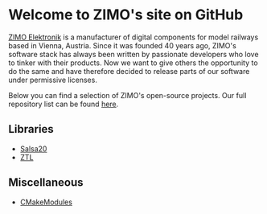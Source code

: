 # Welcome to ZIMO's site on GitHub

[ZIMO Elektronik](http://zimo.at) is a manufacturer of digital components for model railways based in Vienna, Austria. Since it was founded 40 years ago, ZIMO's software stack has always been written by passionate developers who love to tinker with their products. Now we want to give others the opportunity to do the same and have therefore decided to release parts of our software under permissive licenses.

Below you can find a selection of ZIMO's open-source projects. Our full repository list can be found [here](https://github.com/orgs/ZIMO-Elektronik/repositories).

## Libraries
* [Salsa20](https://github.com/ZIMO-Elektronik/Salsa20)
* [ZTL](https://github.com/ZIMO-Elektronik/ZTL)

## Miscellaneous
* [CMakeModules](https://github.com/ZIMO-Elektronik/CMakeModules)